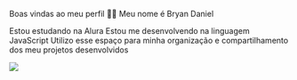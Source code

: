 Boas vindas ao meu perfil 💙💙
Meu nome é Bryan Daniel

Estou estudando na Alura
Estou me desenvolvendo na linguagem JavaScript
Utilizo esse espaço para minha organização e compartilhamento dos meu projetos desenvolvidos

![](https://i.redd.it/3k2ef5mxm5ma1.gif)
